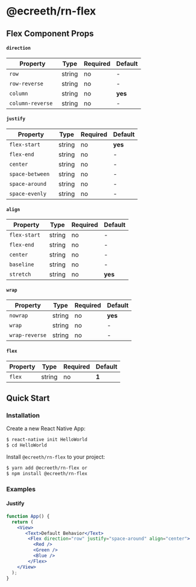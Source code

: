# @ecreeth/rn-flex

## Flex Component Props
#### `direction`
|  Property   |   Type  | Required | Default |
|------------|--------|---------|---------|
| `row `      | string  | no | -|
| `row-reverse `      | string  | no | - |
| `column `      | string  | no | **yes** |
| `column-reverse `      | string  | no | -|
#### `justify`
|  Property   |   Type  | Required | Default |
|------------|--------|---------|---------|
| `flex-start `      | string  |no|**yes**|
| `flex-end `      | string  |no|-|
| `center `      | string  |no|-|
| `space-between `      | string  |no|-|
| `space-around `      | string  |no|-|
| `space-evenly `      | string  |no|-|
#### `align`
|  Property   |   Type  | Required | Default |
|------------|--------|---------|---------|
| `flex-start `      | string  |no| - |
| `flex-end `      | string  |no| - |
| `center `      | string  |no| - |
| `baseline `      | string  |no| - |
| `stretch `      | string  |no| **yes** |
#### `wrap`
|  Property   |   Type  | Required | Default |
|------------|--------|---------|---------|
| `nowrap`      | string  |no| **yes**|
| `wrap`      | string  |no|-|
| `wrap-reverse`      | string  |no|-|
#### `flex`
|  Property   |   Type  | Required | Default |
|------------|--------|---------|---------|
| `flex`      | string  |no| **1**|
## Quick Start

### Installation

Create a new React Native App:

```bash
$ react-native init HelloWorld
$ cd HelloWorld
```

Install `@ecreeth/rn-flex` to your project:

```bash
$ yarn add @ecreeth/rn-flex or
$ npm install @ecreeth/rn-flex
```

### Examples
#### Justify
```jsx
function App() {
  return (
    <View>
       <Text>Default Behavior</Text>
        <Flex direction="row" justify="space-around" align="center">
          <Red />
          <Green />
          <Blue />
        </Flex>
    </View>
  );
}
```

